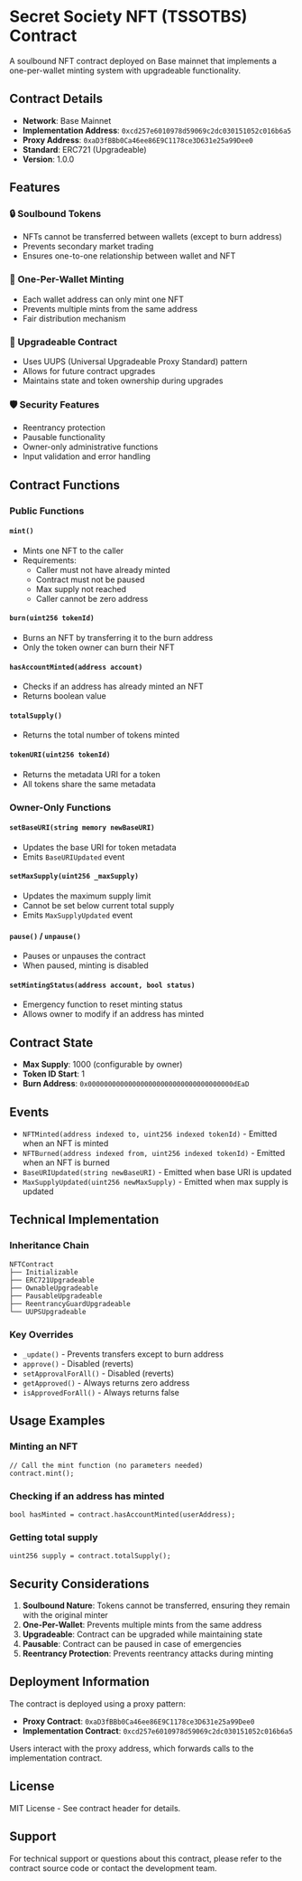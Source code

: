# Secret Society NFT (TSSOTBS) Contract

A soulbound NFT contract deployed on Base mainnet that implements a one-per-wallet minting system with upgradeable functionality.

## Contract Details

- **Network**: Base Mainnet
- **Implementation Address**: `0xcd257e6010978d59069c2dc030151052c016b6a5`
- **Proxy Address**: `0xaD3fBBb0Ca46ee86E9C1178ce3D631e25a99Dee0`
- **Standard**: ERC721 (Upgradeable)
- **Version**: 1.0.0

## Features

### 🔒 Soulbound Tokens

- NFTs cannot be transferred between wallets (except to burn address)
- Prevents secondary market trading
- Ensures one-to-one relationship between wallet and NFT

### 🎯 One-Per-Wallet Minting

- Each wallet address can only mint one NFT
- Prevents multiple mints from the same address
- Fair distribution mechanism

### 🔧 Upgradeable Contract

- Uses UUPS (Universal Upgradeable Proxy Standard) pattern
- Allows for future contract upgrades
- Maintains state and token ownership during upgrades

### 🛡️ Security Features

- Reentrancy protection
- Pausable functionality
- Owner-only administrative functions
- Input validation and error handling

## Contract Functions

### Public Functions

#### `mint()`

- Mints one NFT to the caller
- Requirements:
  - Caller must not have already minted
  - Contract must not be paused
  - Max supply not reached
  - Caller cannot be zero address

#### `burn(uint256 tokenId)`

- Burns an NFT by transferring it to the burn address
- Only the token owner can burn their NFT

#### `hasAccountMinted(address account)`

- Checks if an address has already minted an NFT
- Returns boolean value

#### `totalSupply()`

- Returns the total number of tokens minted

#### `tokenURI(uint256 tokenId)`

- Returns the metadata URI for a token
- All tokens share the same metadata

### Owner-Only Functions

#### `setBaseURI(string memory newBaseURI)`

- Updates the base URI for token metadata
- Emits `BaseURIUpdated` event

#### `setMaxSupply(uint256 _maxSupply)`

- Updates the maximum supply limit
- Cannot be set below current total supply
- Emits `MaxSupplyUpdated` event

#### `pause()` / `unpause()`

- Pauses or unpauses the contract
- When paused, minting is disabled

#### `setMintingStatus(address account, bool status)`

- Emergency function to reset minting status
- Allows owner to modify if an address has minted

## Contract State

- **Max Supply**: 1000 (configurable by owner)
- **Token ID Start**: 1
- **Burn Address**: `0x000000000000000000000000000000000000dEaD`

## Events

- `NFTMinted(address indexed to, uint256 indexed tokenId)` - Emitted when an NFT is minted
- `NFTBurned(address indexed from, uint256 indexed tokenId)` - Emitted when an NFT is burned
- `BaseURIUpdated(string newBaseURI)` - Emitted when base URI is updated
- `MaxSupplyUpdated(uint256 newMaxSupply)` - Emitted when max supply is updated

## Technical Implementation

### Inheritance Chain

```
NFTContract
├── Initializable
├── ERC721Upgradeable
├── OwnableUpgradeable
├── PausableUpgradeable
├── ReentrancyGuardUpgradeable
└── UUPSUpgradeable
```

### Key Overrides

- `_update()` - Prevents transfers except to burn address
- `approve()` - Disabled (reverts)
- `setApprovalForAll()` - Disabled (reverts)
- `getApproved()` - Always returns zero address
- `isApprovedForAll()` - Always returns false

## Usage Examples

### Minting an NFT

```solidity
// Call the mint function (no parameters needed)
contract.mint();
```

### Checking if an address has minted

```solidity
bool hasMinted = contract.hasAccountMinted(userAddress);
```

### Getting total supply

```solidity
uint256 supply = contract.totalSupply();
```

## Security Considerations

1. **Soulbound Nature**: Tokens cannot be transferred, ensuring they remain with the original minter
2. **One-Per-Wallet**: Prevents multiple mints from the same address
3. **Upgradeable**: Contract can be upgraded while maintaining state
4. **Pausable**: Contract can be paused in case of emergencies
5. **Reentrancy Protection**: Prevents reentrancy attacks during minting

## Deployment Information

The contract is deployed using a proxy pattern:

- **Proxy Contract**: `0xaD3fBBb0Ca46ee86E9C1178ce3D631e25a99Dee0`
- **Implementation Contract**: `0xcd257e6010978d59069c2dc030151052c016b6a5`

Users interact with the proxy address, which forwards calls to the implementation contract.

## License

MIT License - See contract header for details.

## Support

For technical support or questions about this contract, please refer to the contract source code or contact the development team.
